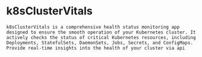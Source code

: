 # k8sClusterVitals

    k8sClusterVitals is a comprehensive health status monitoring app designed to ensure the smooth operation of your Kubernetes cluster. It actively checks the status of critical Kubernetes resources, including Deployments, StatefulSets, DaemonSets, Jobs, Secrets, and ConfigMaps. Provide real-time insights into the health of your cluster via api